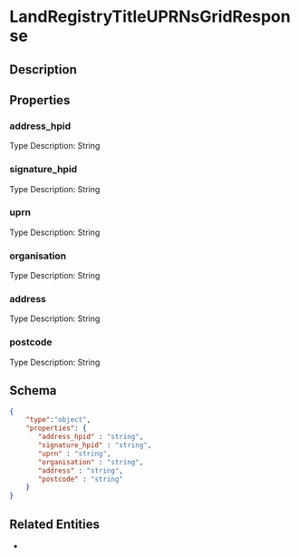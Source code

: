 # LandRegistryTitleUPRNsGridResponse
## Description

## Properties
### address_hpid


Type Description: String
### signature_hpid


Type Description: String
### uprn


Type Description: String
### organisation


Type Description: String
### address


Type Description: String
### postcode


Type Description: String

## Schema
```json
{
    "type":"object",
    "properties": {
       "address_hpid" : "string",
       "signature_hpid" : "string",
       "uprn" : "string",
       "organisation" : "string",
       "address" : "string",
       "postcode" : "string"
    }
}
```

## Related Entities
- [](.md)

